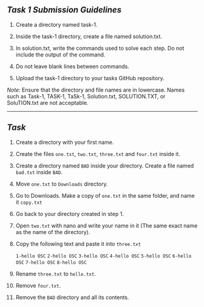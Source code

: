 ## *Task 1 Submission Guidelines*

1. Create a directory named task-1.

2. Inside the task-1 directory, create a file named solution.txt.

3. In solution.txt, write the commands used to solve each step. Do not include the output of the command.

4. Do not leave blank lines between commands.

5. Upload the task-1 directory to your tasks GitHub repository.

*Note:* Ensure that the directory and file names are in lowercase. Names such as Task-1, TASK-1, TaSk-1, Solution.txt, SOLUTION.TXT, or SoluTION.txt are not acceptable.

---
## *Task*

1. Create a directory with your first name.

2. Create the files `one.txt`, `two.txt`, `three.txt` and `four.txt` inside it.

3. Create a directory named `BAD` inside your directory. Create a file named `bad.txt` inside `BAD`.

4. Move `one.txt` to `Downloads` directory.

5. Go to Downloads. Make a copy of `one.txt` in the same folder, and name it `copy.txt`

6. Go back to your directory created in step 1.

7. Open `two.txt` with nano and write your name in it (The same exact name as the name of the directory).

8. Copy the following text and paste it into `three.txt`

    `1-hello OSC`
    `2-hello OSC`
    `3-hello OSC`
    `4-hello OSC`
    `5-hello OSC`
    `6-hello OSC`
    `7-hello OSC`
    `8-hello OSC`

9. Rename `three.txt` to `hello.txt`.

10. Remove `four.txt`.

11. Remove the `BAD` directory and all its contents.
